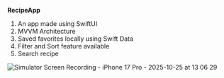 **RecipeApp**

 1. An app made using SwiftUI
 2. MVVM Architecture
 3. Saved favorites locally using Swift Data
 4. Filter and Sort feature available
 5. Search recipe 

![Simulator Screen Recording - iPhone 17 Pro - 2025-10-25 at 13 06 29](https://github.com/user-attachments/assets/a2a5a823-a268-4962-8fc1-50bc46835ba9)
